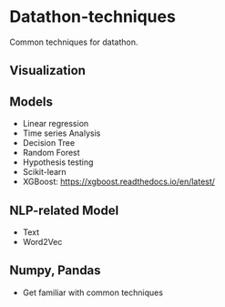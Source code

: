 # Datathon-techniques
Common techniques for datathon.


## Visualization


## Models

- Linear regression
- Time series Analysis
- Decision Tree
- Random Forest
- Hypothesis testing
- Scikit-learn
- XGBoost: https://xgboost.readthedocs.io/en/latest/



## NLP-related Model

- Text
- Word2Vec

## Numpy, Pandas

- Get familiar with common techniques
